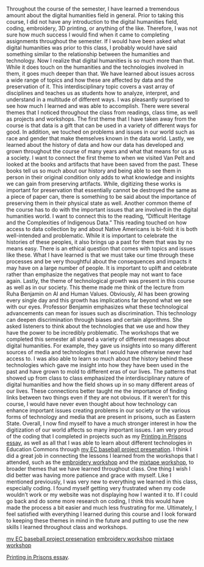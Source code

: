 Throughout the course of the semester, I have learned a tremendous amount about the digital humanities field in general. Prior to taking this course, I did not have any introduction to the digital humanities field, coding, embroidery, 3D printing, or anything of the like. Therefore, I was not sure how much success I would find when it came to completing assignments throughout the semester. If I would have been asked what digital humanities was prior to this class, I probably would have said something similar to the relationship between the humanities and technology. Now I realize that digital humanities is so much more than that. While it does touch on the humanities and the technologies involved in them, it goes much deeper than that. We have learned about issues across a wide range of topics and how these are affected by data and the preservation of it. This interdisciplinary topic covers a vast array of disciplines and teaches us as students how to analyze, interpret, and understand in a multitude of different ways. I was pleasantly surprised to see how much I learned and was able to accomplish. 
There were several themes that I noticed throughout the class from readings, class time, as well as projects and workshops. The first theme that I have taken away from the course is that data is a gift that can be used in a variety of different ways for good. In addition, we touched on problems and issues in our world such as race and gender that make themselves known in the data world. Lastly, we learned about the history of data and how our data has developed and grown throughout the course of many years and what that means for us as a society. I want to connect the first theme to when we visited Van Pelt and looked at the books and artifacts that have been saved from the past. These books tell us so much about our history and being able to see them in person in their original condition only adds to what knowledge and insights we can gain from preserving artifacts. While, digitizing these works is important for preservation that essentially cannot be destroyed the same as a piece of paper can, there is something to be said about the importance of preserving them in their physical state as well. Another common theme of the course has to do with the important issues that are involved in the digital humanities world. I want to connect this to the reading, “Difficult Heritage and the Complexities of Indigenous Data.” This reading touched on how access to data collection by and about Native Americans is bi-fold: it is both well-intended and problematic. While it is important to celebrate the histories of these peoples, it also brings up a past for them that was by no means easy. There is an ethical question that comes with topics and issues like these. What I have learned is that we must take our time through these processes and be very thoughtful about the consequences and impacts it may have on a large number of people. It is important to uplift and celebrate rather than emphasize the negatives that people may not want to face again. Lastly, the theme of technological growth was present in this course as well as in our society. This theme made me think of the lecture from Ruha Benjamin on AI and Human Values. Obviously, AI has been growing every single day and this growth has implications far beyond what we see with our eyes. Professor Benjamin emphasizes what these technological advancements can mean for issues such as discrimination. This technology can deepen discrimination through biases and certain algorithms. She asked listeners to think about the technologies that we use and how they have the power to be incredibly problematic. 
The workshops that we completed this semester all shared a variety of different messages about digital humanities. For example, they gave us insights into so many different sources of media and technologies that I would have otherwise never had access to. I was also able to learn so much about the history behind these technologies which gave me insight into how they have been used in the past and have grown to mold to different eras of our lives. The patterns that showed up from class to class emphasized the interdisciplinary nature of digital humanities and how the field shows up in so many different areas of our lives. These connections better taught me the importance of finding links between two things even if they are not obvious. If it weren’t for this course, I would have never even thought about how technology can enhance important issues creating problems in our society or the various forms of technology and media that are present in prisons, such as Eastern State.
Overall, I now find myself to have a much stronger interest in how the digitization of our world affects so many important issues. I am very proud of the coding that I completed in projects such as my [Printing in Prisons essay](https://printinginprisons.org/blog/smithg/), as well as all that I was able to learn about different technologies in Education Commons through [my EC baseball project presenation](baseball.png). I think I did a great job in connecting the lessons I learned from the workshops that I attended, such as the [embroidery workshop](embroideryworkshop.png) and the [mixtape workshop](mixtapeworkshop.png), to broader themes that we have learned throughout class. One thing I wish I did better was having more patience and grace with myself. Like I mentioned previously, I was very new to everything we learned in this class, especially coding. I found myself getting very frustrated when my code wouldn’t work or my website was not displaying how I wanted it to. If I could go back and do some more research on coding, I think this would have made the process a bit easier and much less frustrating for me. Ultimately, I feel satisfied with everything I learned during this course and I look forward to keeping these themes in mind in the future and putting to use the new skills I learned throughout class and workshops. 

[my EC baseball project presenation](baseball.png)
[embroidery workshop](embroideryworkshop.png)
[mixtape workshop](mixtapeworkshop.png)

[Printing in Prisons essay](https://printinginprisons.org/blog/smithg/).
